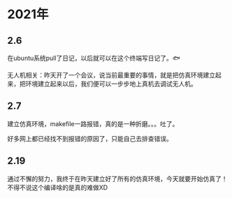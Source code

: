 # 2021年

## 2.6

在ubuntu系统pull了日记，以后就可以在这个终端写日记了。:fish:

无人机相关：昨天开了一个会议，说当前最重要的事情，就是把仿真环境建立起来，把环境建立起来以后，我们便可以一步步地上真机去调试无人机。

## 2.7

建立仿真环境，makefile一路报错，真的是一种折磨。。。吐了。

好多网上都已经找不到报错的原因了，只能自己去排查错误。



## 2.19

通过不懈的努力，我终于在昨天建立好了所有的仿真环境，今天就要开始仿真了！不得不说这个编译啥的是真的难做XD

